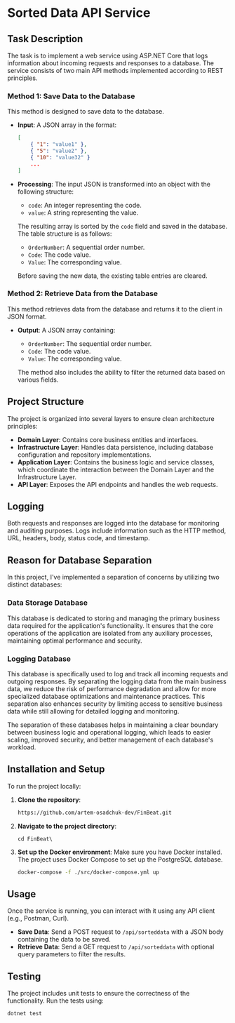 # Sorted Data API Service

## Task Description

The task is to implement a web service using ASP.NET Core that logs information about incoming requests and responses to a database. The service consists of two main API methods implemented according to REST principles.

### Method 1: Save Data to the Database

This method is designed to save data to the database.

- **Input**: A JSON array in the format:
    ```json
    [
        { "1": "value1" },
        { "5": "value2" },
        { "10": "value32" }
        ...
    ]
    ```
- **Processing**: The input JSON is transformed into an object with the following structure:
    - `code`: An integer representing the code.
    - `value`: A string representing the value.
  
  The resulting array is sorted by the `code` field and saved in the database. The table structure is as follows:
    - `OrderNumber`: A sequential order number.
    - `Code`: The code value.
    - `Value`: The corresponding value.

  Before saving the new data, the existing table entries are cleared.

### Method 2: Retrieve Data from the Database

This method retrieves data from the database and returns it to the client in JSON format.

- **Output**: A JSON array containing:
    - `OrderNumber`: The sequential order number.
    - `Code`: The code value.
    - `Value`: The corresponding value.

  The method also includes the ability to filter the returned data based on various fields.

## Project Structure

The project is organized into several layers to ensure clean architecture principles:

- **Domain Layer**: Contains core business entities and interfaces.
- **Infrastructure Layer**: Handles data persistence, including database configuration and repository implementations.
- **Application Layer**: Contains the business logic and service classes, which coordinate the interaction between the Domain Layer and the Infrastructure Layer.
- **API Layer**: Exposes the API endpoints and handles the web requests.

## Logging

Both requests and responses are logged into the database for monitoring and auditing purposes. Logs include information such as the HTTP method, URL, headers, body, status code, and timestamp.

## Reason for Database Separation
In this project, I've implemented a separation of concerns by utilizing two distinct databases:

### Data Storage Database
This database is dedicated to storing and managing the primary business data required for the application's functionality. It ensures that the core operations of the application are isolated from any auxiliary processes, maintaining optimal performance and security.

### Logging Database
This database is specifically used to log and track all incoming requests and outgoing responses. By separating the logging data from the main business data, we reduce the risk of performance degradation and allow for more specialized database optimizations and maintenance practices. This separation also enhances security by limiting access to sensitive business data while still allowing for detailed logging and monitoring.

The separation of these databases helps in maintaining a clear boundary between business logic and operational logging, which leads to easier scaling, improved security, and better management of each database's workload.

## Installation and Setup

To run the project locally:

1. **Clone the repository**:
    ```bash
    https://github.com/artem-osadchuk-dev/FinBeat.git
    ```
2. **Navigate to the project directory**:
    ```
    cd FinBeat\
    ```
3. **Set up the Docker environment**:
    Make sure you have Docker installed. The project uses Docker Compose to set up the PostgreSQL database.
    ```bash
    docker-compose -f ./src/docker-compose.yml up
    ```

## Usage

Once the service is running, you can interact with it using any API client (e.g., Postman, Curl).

- **Save Data**: Send a POST request to `/api/sorteddata` with a JSON body containing the data to be saved.
- **Retrieve Data**: Send a GET request to `/api/sorteddata` with optional query parameters to filter the results.

## Testing

The project includes unit tests to ensure the correctness of the functionality. Run the tests using:
```bash
dotnet test
```